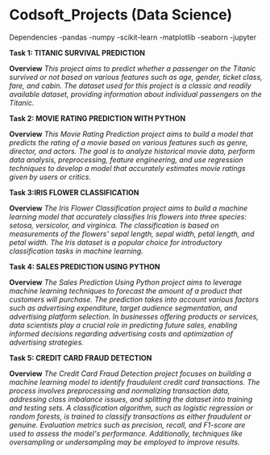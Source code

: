 # Codsoft_Projects (Data Science)

Dependencies
-pandas
-numpy
-scikit-learn
-matplotlib
-seaborn
-jupyter 

**Task 1: TITANIC SURVIVAL PREDICTION**

__**Overview**__
_This project aims to predict whether a passenger on the Titanic survived or not based on various features such as age, gender, ticket class, fare, and cabin. The dataset used for this project is a classic and readily available dataset, providing information about individual passengers on the Titanic._

**Task 2: MOVIE RATING PREDICTION WITH PYTHON**

__**Overview**__
_This Movie Rating Prediction project aims to build a model that predicts the rating of a movie based on various features such as genre, director, and actors. The goal is to analyze historical movie data, perform data analysis, preprocessing, feature engineering, and use regression techniques to develop a model that accurately estimates movie ratings given by users or critics._

**Task 3:IRIS FLOWER CLASSIFICATION**

__**Overview**__
_The Iris Flower Classification project aims to build a machine learning model that accurately classifies Iris flowers into three species: setosa, versicolor, and virginica. The classification is based on measurements of the flowers' sepal length, sepal width, petal length, and petal width. The Iris dataset is a popular choice for introductory classification tasks in machine learning._

**Task 4: SALES PREDICTION USING PYTHON**

__**Overview**__
_The Sales Prediction Using Python project aims to leverage machine learning techniques to forecast the amount of a product that customers will purchase. The prediction takes into account various factors such as advertising expenditure, target audience segmentation, and advertising platform selection. In businesses offering products or services, data scientists play a crucial role in predicting future sales, enabling informed decisions regarding advertising costs and optimization of advertising strategies._

**Task 5: CREDIT CARD FRAUD DETECTION**

__**Overview**__
_The Credit Card Fraud Detection project focuses on building a machine learning model to identify fraudulent credit card transactions. The process involves preprocessing and normalizing transaction data, addressing class imbalance issues, and splitting the dataset into training and testing sets. A classification algorithm, such as logistic regression or random forests, is trained to classify transactions as either fraudulent or genuine. Evaluation metrics such as precision, recall, and F1-score are used to assess the model's performance. Additionally, techniques like oversampling or undersampling may be employed to improve results._


